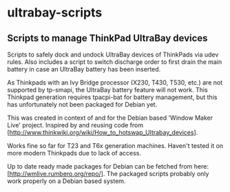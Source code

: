 # ultrabay-scripts
## Scripts to manage ThinkPad UltraBay devices 

Scripts to safely dock and undock UltraBay devices of ThinkPads via udev rules.
Also includes a script to switch discharge order to first drain the main
battery in case an UltraBay battery has been inserted.

As Thinkpads with an Ivy Bridge processor (X230, T430, T530, etc.) are not
supported by tp-smapi, the UltraBay battery feature will not work.  This
Thinkpad generation requires tpacpi-bat for battery management, but this has
unfortunately not been packaged for Debian yet.

This was created in context of and for the Debian based 'Window Maker Live'
project. Inspired by and reusing code from [http://www.thinkwiki.org/wiki/How_to_hotswap_Ultrabay_devices].

Works fine so far for T23 and T6x generation machines. Haven't tested it on
more modern Thinkpads due to lack of access.

Up to date ready made packages for Debian can be fetched from here:
[http://wmlive.rumbero.org/repo/]. The packaged scripts probably only work
properly on a Debian based system.
